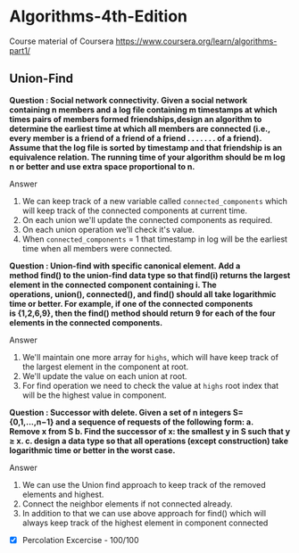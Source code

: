 # Algorithms-4th-Edition
Course material of Coursera https://www.coursera.org/learn/algorithms-part1/

## Union-Find


**Question : Social network connectivity. Given a social network containing n members and a log file containing m timestamps at which times pairs of members formed friendships,design an algorithm to determine the earliest time at which all members are connected (i.e., every member is a friend of a friend of a friend . . . . . . . of a friend). Assume that the log file is sorted by timestamp and that friendship is an equivalence relation. The running time of your algorithm should be m log n or better and use extra space proportional to n.**

Answer
1. We can keep track of a new variable called `connected_components` which will keep track of the connected components at current time.
2. On each union we'll update the connected components as required.
3. On each union operation we'll check it's value.
4. When `connected_components` = 1 that timestamp in log will be the earliest time when all members were connected.

**Question : Union-find with specific canonical element. Add a method find() to the union-find data type so that find(i) returns the largest element in the connected component containing i. The operations, union(), connected(), and find() should all take logarithmic time or better. For example, if one of the connected components is {1,2,6,9}, then the find() method should return 9 for each of the four elements in the connected components.**

Answer
1. We'll maintain one more array for `highs`, which will have keep track of the largest element in the component at root. 
2. We'll update the value on each union at root.
3. For find operation we need to check the value at `highs` root index that will be the highest value in component.

**Question : Successor with delete. Given a set of n integers S={0,1,...,n−1} and a sequence of requests of the following form:
		a. Remove x from S
		b. Find the successor of x: the smallest y in S such that y ≥ x.
		c. design a data type so that all operations (except construction) take logarithmic time or better in the worst case.**

Answer
1. We can use the Union find approach to keep track of the removed elements and highest.
2. Connect the neighbor elements if not connected already. 
3. In addition to that we can use above approach for find() which will always keep track of the highest element in component connected

- [x] Percolation Excercise - 100/100
